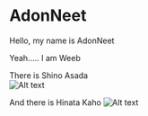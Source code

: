 # AdonNeet 

Hello, my name is AdonNeet  

Yeah..... I am Weeb  

There is Shino Asada  
![Alt text](https://cdn.discordapp.com/attachments/736546127075213392/1051522525991026818/Sinon_PerfectButNeedSomeEnchance.gif "Shino Asada")

And there is Hinata Kaho
![Alt text](https://cdn.discordapp.com/attachments/736546127075213392/1052519488819581040/HinataKaho_75speed.gif "Hinata Kaho")

